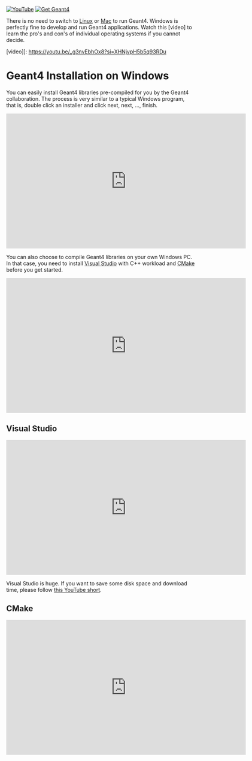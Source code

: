 [![YouTube](https://img.shields.io/badge/You-Tube-red?style=flat)](https://youtube.com/playlist?list=PLw3G-vTgPrdB7cIYWEoCeIZrSePpefFEW)
[![Get Geant4](https://img.shields.io/badge/Get-Geant4-blue?style=flat)](..)

There is no need to switch to [Linux] or [Mac] to run Geant4. Windows is perfectly fine to develop and run Geant4 applications. Watch this [video] to learn the pro's and con's of individual operating systems if you cannot decide.

[Linux]: ../linux
[Mac]: ../mac/
[video]]: https://youtu.be/_g3nvEbhOx8?si=XHNjvpH5b5q93RDu

# Geant4 Installation on Windows

You can easily install Geant4 libraries pre-compiled for you by the Geant4 collaboration. The process is very similar to a typical Windows program, that is, double click an installer and click next, next, ..., finish.

<iframe width="640" height="360" src="https://www.youtube.com/embed/XdzFsVGTbLc?si=UgZet8vMoNWFH3EZ" title="YouTube video player" frameborder="0" allow="accelerometer; autoplay; clipboard-write; encrypted-media; gyroscope; picture-in-picture; web-share" referrerpolicy="strict-origin-when-cross-origin" allowfullscreen></iframe>

You can also choose to compile Geant4 libraries on your own Windows PC. In that case, you need to install [Visual Studio](#visual-studio) with C++ workload and [CMake](#cmake) before you get started.

<iframe width="640" height="360" src="https://www.youtube.com/embed/GykiM1lPON4?si=JMwReP_W3AFQjYzb" title="YouTube video player" frameborder="0" allow="accelerometer; autoplay; clipboard-write; encrypted-media; gyroscope; picture-in-picture; web-share" referrerpolicy="strict-origin-when-cross-origin" allowfullscreen></iframe>

## Visual Studio

<iframe width="640" height="360" src="https://www.youtube.com/embed/OMa2xDjdXJw?si=ffYGlSr9DHrSnHiG" title="YouTube video player" frameborder="0" allow="accelerometer; autoplay; clipboard-write; encrypted-media; gyroscope; picture-in-picture; web-share" referrerpolicy="strict-origin-when-cross-origin" allowfullscreen></iframe>

Visual Studio is huge. If you want to save some disk space and download time, please follow [this YouTube short](https://youtu.be/o_MQDZUWfEw).

## CMake

<iframe width="640" height="360" src="https://www.youtube.com/embed/Lfk-oSSOJ34?si=KV9Om-nP5ncNEFQX" title="YouTube video player" frameborder="0" allow="accelerometer; autoplay; clipboard-write; encrypted-media; gyroscope; picture-in-picture; web-share" referrerpolicy="strict-origin-when-cross-origin" allowfullscreen></iframe>

